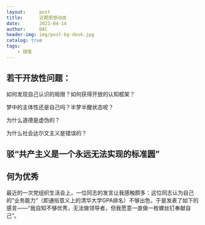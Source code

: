 ```yaml
---
layout:     post
title:      近期思想动态
date:       2021-04-14
author:     DAC
header-img: img/post-bg-desk.jpg
catalog: true
tags:
    - 随笔
---
```


## 若干开放性问题：

如何发现自己认识的局限？如何获得开放的认知框架？

梦中的主体性还是自己吗？半梦半醒状态呢？

为什么道德是虚伪的？

为什么社会达尔文主义是错误的？

## 驳“共产主义是一个永远无法实现的标准圆”

## 何为优秀
最近的一次党组织生活会上，一位同志的发言让我感触颇多：这位同志认为自己的“业务能力”（即通俗意义上的清华大学GPA排名）不够出色，于是发表了如下的感言——“我自知不够优秀，无法做领导者，但我愿意一直做一枚螺丝钉奉献自己”。
